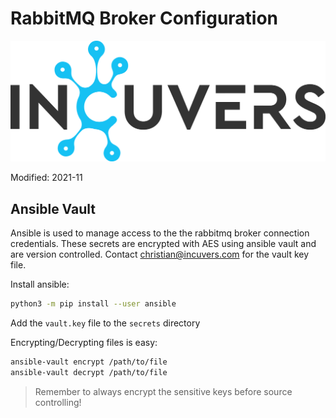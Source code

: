 # RabbitMQ Broker Configuration

![img](docs/img/Incuvers-black.png)

Modified: 2021-11



## Ansible Vault
Ansible is used to manage access to the the rabbitmq broker connection credentials. These secrets are encrypted with AES using ansible vault and are version controlled. Contact <a href="mailto:christian@incuvers.com?">christian@incuvers.com</a> for the vault key file.

Install ansible:
```bash
python3 -m pip install --user ansible
```

Add the `vault.key` file to the `secrets` directory

Encrypting/Decrypting files is easy:
```bash
ansible-vault encrypt /path/to/file
ansible-vault decrypt /path/to/file
```
>Remember to always encrypt the sensitive keys before source controlling!